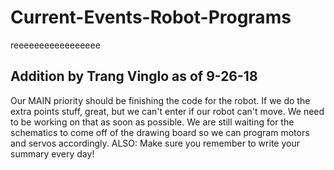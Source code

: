# Current-Events-Robot-Programs
reeeeeeeeeeeeeeeee

Addition by Trang Vinglo as of 9-26-18
---
Our MAIN priority should be finishing the code for the robot. If we do the extra points stuff, great, but we can't enter if our robot can't move.
We need to be working on that as soon as possible.
We are still waiting for the schematics to come off of the drawing board so we can program motors and servos accordingly.
ALSO: Make sure you remember to write your summary every day!
